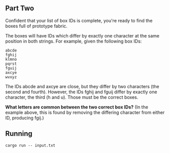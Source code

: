 Part Two
--------
 
Confident that your list of box IDs is complete, you're ready to find the boxes full of prototype fabric.

The boxes will have IDs which differ by exactly one character at the same position in both strings. For example, given the following box IDs:

    abcde
    fghij
    klmno
    pqrst
    fguij
    axcye
    wvxyz

The IDs abcde and axcye are close, but they differ by two characters (the second and fourth). However, the IDs fghij and fguij differ by exactly one character, the third (h and u). Those must be the correct boxes.

**What letters are common between the two correct box IDs?** (In the example above, this is found by removing the differing character from either ID, producing fgij.)

Running
-------

    cargo run -- input.txt
